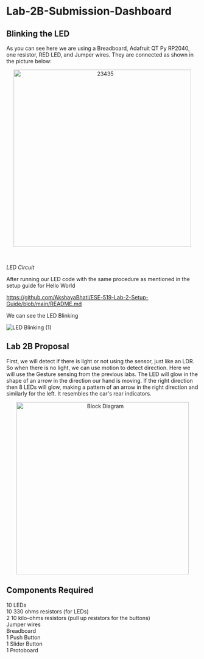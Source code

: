 # Lab-2B-Submission-Dashboard

## Blinking the LED ##

As you can see here we are using a Breadboard, Adafruit QT Py RP2040, one resistor, RED LED, and Jumper wires. They are connected as shown in the picture below: <br>

<p align = "center">

<img width="466" alt="23435" src="https://user-images.githubusercontent.com/114259992/197166327-e9269731-d65f-478a-b7ae-c55757e642a2.png">

</p>

<br>

*LED Circuit*
<br>

After running our LED code with the same procedure as mentioned in the setup guide for Hello World <br>

https://github.com/AkshayaBhati/ESE-519-Lab-2-Setup-Guide/blob/main/README.md <br>

We can see the LED Blinking <br>

<p align = "center">

![LED Blinking (1)](https://user-images.githubusercontent.com/114259992/197149426-1547e072-1e63-4e48-97d8-a94ba02519f4.gif)

</p>

## Lab 2B Proposal ##

First, we will detect if there is light or not using the sensor, just like an LDR. So when there is no light, we can use motion to detect direction. Here we will use the Gesture sensing from the previous labs. The LED will glow in the shape of an arrow in the direction our hand is moving. If the right direction then 8 LEDs will glow, making a pattern of an arrow in the right direction and similarly for the left. It resembles the car's rear indicators. <br>

<p align = "center">

<img width="453" alt="Block Diagram" src="https://user-images.githubusercontent.com/114259992/197164960-f9a14e77-9c81-410d-9ddd-b8e05f751a64.png">

</p>

## Components Required ##

10 LEDs <br>
10 330 ohms resistors (for LEDs)<br>
2 10 kilo-ohms resistors (pull up resistors for the buttons) <br>
Jumper wires <br>
Breadboard <br>
1 Push Button <br>
1 Slider Button <br>
1 Protoboard <br>
